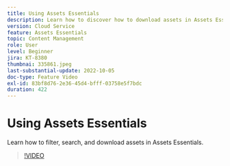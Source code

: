 ```yaml
---
title: Using Assets Essentials
description: Learn how to discover how to download assets in Assets Essentials.
version: Cloud Service
feature: Assets Essentials
topic: Content Management
role: User
level: Beginner
jira: KT-8380
thumbnai: 335861.jpeg
last-substantial-update: 2022-10-05
doc-type: Feature Video
exl-id: 83bf8d76-2e36-45d4-bfff-03758e5f7bdc
duration: 422
---
```

# Using Assets Essentials

Learn how to filter, search, and download assets in Assets Essentials.

>[!VIDEO](https://video.tv.adobe.com/v/335861?quality=12&learn=on)
